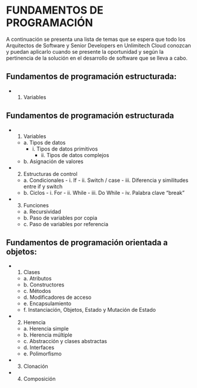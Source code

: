 # FUNDAMENTOS DE PROGRAMACIÓN

A continuación se presenta una lista de temas que se espera que todo los Arquitectos de
Software y Senior Developers en Unlimitech Cloud conozcan y puedan aplicarlo cuando se
presente la oportunidad y según la pertinencia de la solución en el desarrollo de software
que se lleva a cabo.

## Fundamentos de programación estructurada:
- 1. Variables
## Fundamentos de programación estructurada
- 1. Variables<br />
	- a. Tipos de datos
		- i. Tipos de datos primitivos
    		- ii. Tipos de datos complejos
	- b. Asignación de valores<br />
- 2. Estructuras de control<br />
	- a. Condicionales
    		- i. If
    		- ii. Switch / case
    		- iii. Diferencia y similitudes entre if y switch
	- b. Ciclos
    		- i. For
    		- ii. While
    		- iii. Do While
    		- iv. Palabra clave “break”
- 3. Funciones
    - a. Recursividad
    - b. Paso de variables por copia
    - c. Paso de variables por referencia

## Fundamentos de programación orientada a objetos:
- 1. Clases
	- a. Atributos
	- b. Constructores
	- c. Métodos
	- d. Modificadores de acceso
	- e. Encapsulamiento
	- f. Instanciación, Objetos, Estado y Mutación de Estado
- 2. Herencia
	- a. Herencia simple
	- b. Herencia múltiple
	- c. Abstracción y clases abstractas
	- d. Interfaces
	- e. Polimorfismo
- 3. Clonación
- 4. Composición
